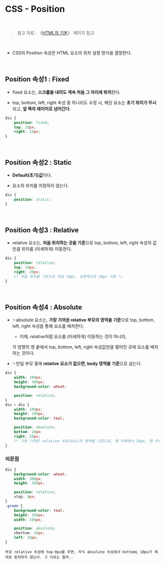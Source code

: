 # CSS - Position

<br/>

>  참고 자료 : 《<a href="https://github.com/SangYoonLee1231/TIL/blob/main/HTML%20%26%20CSS/html_basic_concept.md">HTML의 기본</a>》 페이지 참고

<br/>

* CSS의 Position 속성은 HTML 요소의 위치 설정 방식을 결정한다.

<br/>

## Position 속성1 : Fixed

* fixed 요소는, <strong>스크롤을 내려도 계속 처음 그 자리에 위치</strong>한다.

* top, bottom, left, right 속성 중 하나라도 수정 시, 해당 요소는 <strong>초기 위치가 무시</strong>되고, <strong>앞 쪽의 레이어로 넘어간다</strong>.

```css
div {
    position: fixed;
    top: 20px;
    right: 15px;
}
```

<br/>

## Position 속성2 : Static

* <strong>Default(초기)값</strong>이다.

* 요소의 위치를 지정하지 않는다.

```css
div {
    position: static;
}
```

<br/>

## Position 속성3 : Relative

* relative 요소는, <strong>처음 위치하는 곳을 기준</strong>으로 top, bottom, left, right 속성의 값만큼 위치를 (미세하게) 이동한다.

```css
div {
    position: relative;
    top: 10px;
    right: 20px;
    /* 처음 위치를 기준으로 위로 10px, 오른쪽으로 20px 이동 */
}
```

<br/>

## Position 속성4 : Absolute

* ✨absolute 요소는, <strong>가장 가까운 relative 부모의 영역을 기준</strong>으로 top, bottom, left, right 속성을 통해 요소를 배치한다.

    * 이때, relative처럼 요소를 (미세하게) 이동하는 것이 아니라,  
    
    각 방향의 맨 끝에서 top, bottom, left, right 속성값만큼 떨어진 곳에 요소를 배치하는 것이다.

* ✨만일 부모 중에 <strong>relative 요소가 없으면, body 영역을 기준</strong>으로 삼는다.

```css
div {
    width: 300px;
    height: 300px;
    background-color: wheat;

    position: relative;
}
div > div {
    width: 100px;
    height: 100px;
    background-color: teal;

    position: absolute;
    bottom: 10px;  
    right: 20px;
    /* 가장 가까운 relative 부모(div)의 영역을 기준으로, 맨 아래에서 10px, 맨 우측에서 20px 떨어진 곳에 배치 */
}
```

### 의문점

```css
div {
    background-color: wheat;
    width: 300px;
    height: 300px;

    position: relative;
    ✔top: 0px;
}
.green {
    background-color: teal;
    height: 100px;
    width: 100px;

    position: absolute;
    ✔bottom: 10px;
    left: 20px;
}
```
    부모 relative 속성에 top:0px를 주면, 자식 absolute 속성에서 bottomL 10px가 제대로 동작하지 않는다. 그 이유는 뭘까..